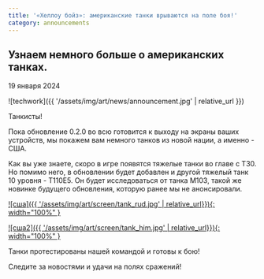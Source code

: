 ```yaml
---
title: '«Хеллоу бойз»: американские танки врываются на поле боя!'
category: announcements
---
```


<h2 class="b-lead">Узнаем немного больше о американских танках.</h2>
<p class="b-date">19 января 2024</p>

![techwork]({{ '/assets/img/art/news/announcement.jpg' | relative_url }})

Танкисты!

Пока обновление 0.2.0 во всю готовится к выходу на экраны ваших устройств, мы покажем вам немного танков из новой нации, а именно - США.

Как вы уже знаете, скоро в игре появятся тяжелые танки во главе с Т30. Но помимо него, в обновлении будет добавлен и другой тяжелый танк 10 уровня - Т110Е5. Он будет исследоваться от танка М103, такой же новинке будущего обновления, которую ранее мы не анонсировали.

[![сша]({{ '/assets/img/art/screen/tank_rud.jpg' | relative_url}}){: width="100%" }](/assets/img/screen/tech_trees/tank_rud.jpg)

[![сша2]({{ '/assets/img/art/screen/tank_him.jpg' | relative_url}}){: width="100%" }](/assets/img/screen/tech_trees/tank_him.jpg)

Танки протестированы нашей командой и готовы к бою!

Следите за новостями и удачи на полях сражений!